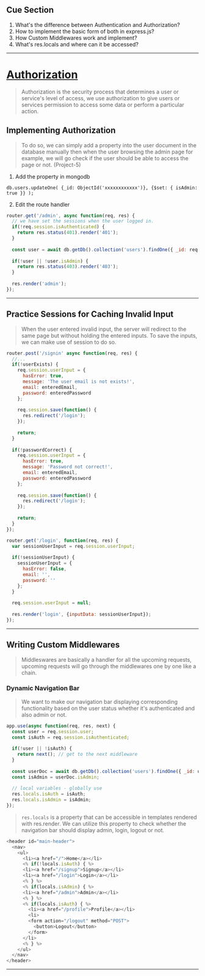 ## Cue Section
1. What's the difference between Authentication and Authorization?
2. How to implement the basic form of both in express.js?
3. How Custom Middlewares work and implement?
4. What's res.locals and where can it be accessed?

---

# [Authorization](https://www.onelogin.com/learn/authentication-vs-authorization#:~:text=Authentication%20and%20authorization%20are%20two,authorization%20determines%20their%20access%20rights.)
> Authorization is the security process that determines a user or service's level of access, we use authorization to give users or services permission to access some data or perform a particular action.

## Implementing Authorization
> To do so, we can simply add a property into the user document in the database manually then when the user browsing the admin page for example, we will go check if the user should be able to access the page or not. (Project-5)
1. Add the property in mongodb
```console
db.users.updateOne( {_id: ObjectId('xxxxxxxxxxxx')}, {$set: { isAdmin: true }} );
```
2. Edit the route handler
```js
router.get('/admin', async function(req, res) {
  // we have set the sessions when the user logged in.
  if(!req.session.isAuthenticated) {
    return res.status(401).render('401');
  }
  
  const user = await db.getDb().collection('users').findOne({ _id: req.session.user.id });
  
  if(!user || !user.isAdmin) {
    return res.status(403).render('403');
  }
  
  res.render('admin');
});
```

---

## Practice Sessions for Caching Invalid Input
> When the user entered invalid input, the server will redirect to the same page but without holding the entered inputs. To save the inputs, we can make use of session to do so.
```js
router.post('/signin' async function(req, res) {
  //...
  if(!userExists) {
    req.session.userInput = {
      hasError: true,
      message: 'The user email is not exists!',
      email: enteredEmail,
      password: enteredPassword
    };
    
    req.session.save(function() {
      res.redirect('/login');
    });
    
    return;
  }
  
  if(!passwordCorrect) {
    req.session.userInput = {
      hasError: true,
      message: 'Password not correct!',
      email: enteredEmail,
      password: enteredPassword
    };
    
    req.session.save(function() {
      res.redirect('/login');
    });
    
    return;
  }
});
```
```js
router.get('/login', function(req, res) {
  var sessionUserInput = req.session.userInput;
  
  if(!sessionUserInput) {
    sessionUserInput = {
      hasError: false,
      email: '',
      password: ''
    };
  }
  
  req.session.userInput = null;
  
  res.render('login', {inputData: sessionUserInput});
});
```

---

## Writing Custom Middlewares
> Middleswares are basically a handler for all the upcoming requests, upcoming requests will go through the middlewares one by one like a chain.

### Dynamic Navigation Bar
> We want to make our navigation bar displaying corresponding functionality based on the user status whether it's authenticated and also admin or not.
```js
app.use(async function(req, res, next) {
  const user = req.session.user;
  const isAuth = req.session.isAuthenticated;
  
  if(!user || !isAuth) {
    return next(); // get to the next middleware
  }
  
  const userDoc = await db.getDb().collection('users').findOne({ _id: user.id });
  const isAdmin = userDoc.isAdmin;
  
  // local variables - globally use
  res.locals.isAuth = isAuth;
  res.locals.isAdmin = isAdmin;
});
```
> `res.locals` is a property that can be accessible in templates rendered with res.render. We can utilize this property to check whether the navigation bar should display admin, login, logout or not.
```js
<header id="main-header">
  <nav>
    <ul>
      <li><a href="/">Home</a></li>
      <% if(!locals.isAuth) { %>
      <li><a href="/signup">Signup</a></li>
      <li><a href="/login">Login</a></li>
      <% } %>
      <% if(locals.isAdmin) { %>
      <li><a href="/admin">Admin</a></li>
      <% } %>
      <% if(locals.isAuth) { %>
        <li><a href="/profile">Profile</a></li>
        <li>
        <form action="/logout" method="POST">
          <button>Logout</button>
        </form>
      </li>
      <% } %>
    </ul>
  </nav>
</header>
```

---
